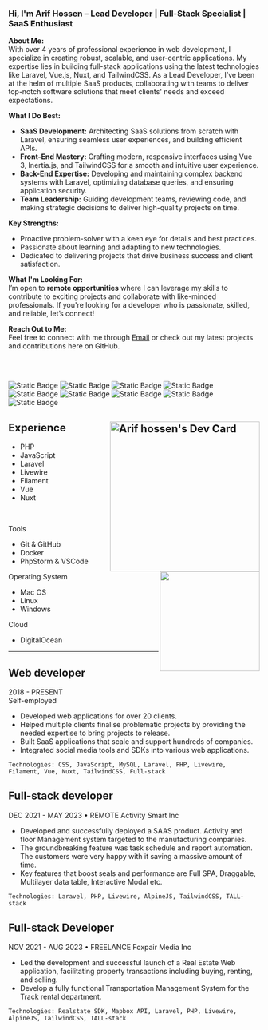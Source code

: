 ### Hi, I'm Arif Hossen – Lead Developer | Full-Stack Specialist | SaaS Enthusiast

**About Me:**  
With over 4 years of professional experience in web development, I specialize in creating robust, scalable, and user-centric applications. My expertise lies in building full-stack applications using the latest technologies like Laravel, Vue.js, Nuxt, and TailwindCSS. As a Lead Developer, I’ve been at the helm of multiple SaaS products, collaborating with teams to deliver top-notch software solutions that meet clients' needs and exceed expectations.

**What I Do Best:**  
- **SaaS Development:** Architecting SaaS solutions from scratch with Laravel, ensuring seamless user experiences, and building efficient APIs.
- **Front-End Mastery:** Crafting modern, responsive interfaces using Vue 3, Inertia.js, and TailwindCSS for a smooth and intuitive user experience.
- **Back-End Expertise:** Developing and maintaining complex backend systems with Laravel, optimizing database queries, and ensuring application security.
- **Team Leadership:** Guiding development teams, reviewing code, and making strategic decisions to deliver high-quality projects on time.

**Key Strengths:**  
- Proactive problem-solver with a keen eye for details and best practices.
- Passionate about learning and adapting to new technologies.
- Dedicated to delivering projects that drive business success and client satisfaction.

**What I'm Looking For:**  
I’m open to **remote opportunities** where I can leverage my skills to contribute to exciting projects and collaborate with like-minded professionals. If you're looking for a developer who is passionate, skilled, and reliable, let’s connect!

**Reach Out to Me:**  
Feel free to connect with me through [Email](mailto:arifhossen.dev@gmail.com) or check out my latest projects and contributions here on GitHub.

<!-- # Hi there!

I am a backend-focused full-stack software developer with a strong knowledge of building robust and scalable web applications. My expertise lies in Laravel, PHP, Vue.js, Laravel Livewire, FilamentPHP, and the TALL stack. I am well-versed in working with MySQL and SQLite databases and have a proven track record of delivering successful SaaS applications and numerous other projects.

I am dedicated to maintaining SOLID principles in all my projects, ensuring high-quality and maintainable code. With a keen eye for detail and a commitment to excellence, I strive to deliver the best solutions that meet my clients' needs.

**What I Offer**

- **Expertise in Modern Technologies**: Proficient in Laravel, PHP, Vue.js, Laravel Livewire, FilamentPHP, and the TALL stack.
- **Database Management**: Skilled in MySQL and SQLite for efficient data handling and storage solutions.
- **Proven Success**: Demonstrated ability to deliver successful SaaS applications and various web projects.
- **Quality and Maintainability**: Adherence to SOLID principles to ensure clean, maintainable, and scalable code.
- **Client-Centric Approach**: Dedicated to understanding and meeting client requirements to deliver tailored solutions.

**What I'm Looking For**

I am currently seeking a team role where I can leverage my skills and experience to contribute to the success of the organization. I am eager to collaborate with a dynamic team to create impactful web applications that drive business success.

Let's connect and discuss how I can help bring your project to life!
-->

<br/>
<br/>

![Static Badge](https://img.shields.io/badge/Full--stack-white) ![Static Badge](https://img.shields.io/badge/TALL_stack-white) ![Static Badge](https://img.shields.io/badge/Filament-white) ![Static Badge](https://img.shields.io/badge/PHP-white) ![Static Badge](https://img.shields.io/badge/Laravel-white) ![Static Badge](https://img.shields.io/badge/JavaScript-white) ![Static Badge](https://img.shields.io/badge/Vue-white) ![Static Badge](https://img.shields.io/badge/Nuxt-white) ![Static Badge](https://img.shields.io/badge/Tailwind_CSS-white)


<a href="https://app.daily.dev/arifhossendev"><img align="right" src="https://api.daily.dev/devcards/v2/p2FgjQxxUstNyVgLZKREJ.png?r=yma" width="300" alt="Arif hossen's Dev Card"/></a>
Experience
---
<img height=200 align="right" src="https://github-readme-stats.vercel.app/api/top-langs?username=arifhossen-dev&layout=compact&langs_count=8&card_width=320" />

- PHP
- JavaScript
- Laravel
- Livewire
- Filament
- Vue
- Nuxt
<br/>

Tools
- Git & GitHub
- Docker
- PhpStorm & VSCode

Operating System
  - Mac OS
  - Linux
  - Windows

Cloud
- DigitalOcean

---

## Web developer
2018 - PRESENT  
Self-employed  
- Developed web applications for over 20 clients.
- Helped multiple clients finalise problematic projects by providing the needed expertise to bring projects to release.
- Built SaaS applications that scale and support hundreds of companies.
- Integrated social media tools and SDKs into various web applications.

```Technologies: CSS, JavaScript, MySQL, Laravel, PHP, Livewire, Filament, Vue, Nuxt, TailwindCSS, Full-stack```

## Full-stack developer
DEC 2021 - MAY 2023 • REMOTE
Activity Smart Inc

- Developed and successfully deployed a SAAS product. Activity and floor Management system targeted to the manufacturing companies.
- The groundbreaking feature was task schedule and report automation. The customers were very happy with it saving a massive amount of time.
- Key features that boost seals and performance are Full SPA, Draggable, Multilayer data table, Interactive Modal etc.

```Technologies: Laravel, PHP, Livewire, AlpineJS, TailwindCSS, TALL-stack```

## Full-stack Developer
NOV 2021 - AUG 2023 • FREELANCE
Foxpair Media Inc

- Led the development and successful launch of a Real Estate Web application, facilitating property transactions including buying, renting, and selling.
- Develop a fully functional Transportation Management System for the Track rental department.

```Technologies: Realstate SDK, Mapbox API, Laravel, PHP, Livewire, AlpineJS, TailwindCSS, TALL-stack```

<!--
---
[![Facebook Badge](https://img.shields.io/badge/linkedin-1877F2?style=for-the-badge&logo=linkedin&logoColor=white)](https://www.linkedin.com/in/arifhossen-dev/)  [![Mail Badge](https://img.shields.io/badge/Gmail-D14836?style=for-the-badge&logo=gmail&logoColor=white)](mailto:ahak.bsl@gmail.com)
-->
